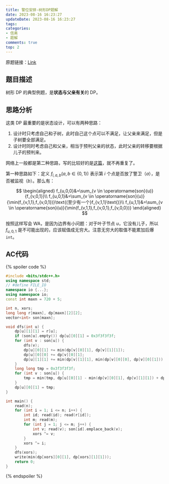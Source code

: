 ```yaml
---
title: 警位安排-树形DP题解
date: 2023-08-16 16:23:27
updateDate: 2023-08-16 16:23:27
tags:
categories:
- 信奥
- 题解
comments: true
top: 2
---
```

原题链接：[Link](https://xoj.red/group/1005/problem/5232)

<!-- more -->
## 题目描述

树形 DP 的典型例题，是**状态与父亲有关**的 DP。

## 思路分析

这类 DP 最重要的是状态设计，可以有两种思路：

1. 设计时只考虑自己和子树，此时自己这个点可以不满足，让父亲来满足，但是子树要全部满足。
2. 设计时同时考虑自己和父亲，相当于预判父亲的状态，此时父亲的转移要根据儿子的预判来。

网络上一般都是第二种思路，写的比较好的是[这篇](https://blog.csdn.net/dreaming__ldx/article/details/82470046)，就不再重复了。

第一种思路如下：定义 $f_{i,a,b}(a,b\in \{0,1\})$ 表示第 $i$ 个点是否放了警卫（$a$），是否被监视（$b$）。那么有：

$$
\begin{aligned}
    f_{u,0,0}&=\sum_{v \in \operatorname{son}(u)}{f_{v,0,1}}\\
    f_{u,0,1}&=\sum_{v \in \operatorname{son}(u)}{\min(f_{v,1,1},f_{v,0,1})}\text{(至少有一个}f_{v,1,1}\text{)}\\
    f_{u,1,1}&=\sum_{v \in \operatorname{son}(u)}{\min(f_{v,1,1},f_{v,0,1},f_{v,0,0})}
\end{aligned}
$$

按照这样写会 WA，是因为边界有小问题：对于叶子节点 $u$，它没有儿子，所以 $f_{u,0,1}$ 是不可能出现的，应该赋值成无穷大。注意无穷大的取值不能累加后爆 `int`。

## AC代码

{% spoiler code %}

```cpp
#include <bits/stdc++.h>
using namespace std;
// #define FILE_IO
namespace io {...};
using namespace io;
const int maxn = 720 + 5;

int n, xors;
long long r[maxn], dp[maxn][2][2];
vector<int> son[maxn];

void dfs(int u) {
	dp[u][1][1] = r[u];
    if (son[u].empty()) dp[u][0][1] = 0x3f3f3f3f;
	for (int v : son[u]) {
		dfs(v);
		dp[u][0][1] += min(dp[v][0][1], dp[v][1][1]);
        dp[u][0][0] += dp[v][0][1];
		dp[u][1][1] += min(dp[v][1][1], min(dp[v][0][0], dp[v][0][1]));
	}
    long long tmp = 0x3f3f3f3f;
    for (int v : son[u]) {
        tmp = min(tmp, dp[u][0][1] - min(dp[v][0][1], dp[v][1][1]) + dp[v][1][1]);
    }
    dp[u][0][1] = tmp;
}

int main() {
	read(n);
	for (int i = 1; i <= n; i++) {
		int id; read(id); read(r[id]);
        int m; read(m);
        for (int j = 1; j <= m; j++) {
            int v; read(v); son[id].emplace_back(v);
            xors ^= v;
        }
		xors ^= i;
	}
	dfs(xors);
	write(min(dp[xors][0][1], dp[xors][1][1]));
	return 0;
}

```

{% endspoiler %}
